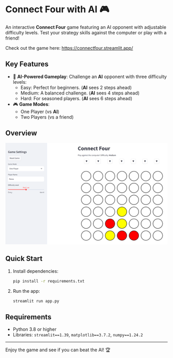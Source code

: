 
# Connect Four with AI 🎮
 
An interactive **Connect Four** game featuring an AI opponent with adjustable difficulty levels. Test your strategy skills against the computer or play with a friend!

Check out the game here: https://connectfour.streamlit.app/ 

## Key Features
- 🧠 **AI-Powered Gameplay**: Challenge an **AI** opponent with three difficulty levels:
  - Easy: Perfect for beginners. (**AI** sees 2 steps ahead) 
  - Medium: A balanced challenge. (**AI** sees 4 steps ahead) 
  - Hard: For seasoned players. (**AI** sees 6 steps ahead)
- 🎮 **Game Modes**:  
  - One Player (vs **AI**)
  - Two Players (vs a friend)
  
## Overview

![App Screenshot](Screenshot.png) 


## Quick Start 
1. Install dependencies:
   ```bash
   pip install -r requirements.txt
   ```
2. Run the app:
   ```bash
   streamlit run app.py
   ```
  
## Requirements
- Python 3.8 or higher
- Libraries: `streamlit==1.39`, `matplotlib==3.7.2`, `numpy==1.24.2`

--- 
 
Enjoy the game and see if you can beat the AI! 🏆
